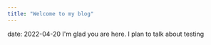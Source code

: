 ```yaml
---
title: "Welcome to my blog"
---
```

date: 2022-04-20
I'm glad you are here. I plan to talk about testing
